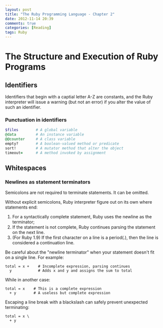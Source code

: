 ```yaml
---
layout: post
title: "The Ruby Programming Language - Chapter 2"
date: 2012-11-14 20:39
comments: true
categories: [Reading]
tags: Ruby
---
```


# The Structure and Execution of Ruby Programs

## Identifiers

Identifiers that begin with a captial letter A-Z are constants, and the Ruby interpreter will issue a warning (but not an error) if you alter the value of such an identifier.

### Punctuation in identifiers

``` ruby
$files        # A global variable
@data         # An instance variable
@@counter     # A class variable
empty?        # A boolean-valued method or predicate
sort!         # A mutator method that alter the object
timeout=      # A method invoked by assignment
```


## Whitespaces


### Newlines as statement terminators

Semicolons are not required to terminate statements. It can be omitted.

Without explicit semicolons, Ruby interpreter figure out on its own where statements end:

1. For a syntactically complete statement, Ruby uses the newline as the terminator;
2. If the statement is not complete, Ruby continues parsing the statement on the next line.
3. (For Ruby 1.9) If the first character on a line is a period(.), then the line is considered a continuation line.

Be careful about the "newline terminator" when your statement doesn't fit on a single line. 
For example:
```
total = x +    # Incomplete expression, parsing continues
  y            # Adds x and y and assigns the sum to total
```
While in another case:

```
total = x    # This is a complete expression
  + y        # A useless but complete expression
```

Escaping a line break with a blackslash can safely prevent unexpected terminating:

```
total = x \
  + y
```
